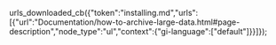 urls_downloaded_cb({"token":"installing.md","urls":[{"url":"Documentation/how-to-archive-large-data.html#page-description","node_type":"ul","context":{"gi-language":["default"]}}]});